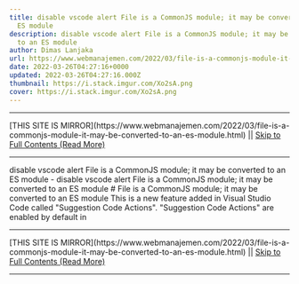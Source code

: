 ```yaml
---
title: disable vscode alert File is a CommonJS module; it may be converted to an
  ES module
description: disable vscode alert File is a CommonJS module; it may be converted
  to an ES module
author: Dimas Lanjaka
url: https://www.webmanajemen.com/2022/03/file-is-a-commonjs-module-it-may-be-converted-to-an-es-module.html
date: 2022-03-26T04:27:16+0000
updated: 2022-03-26T04:27:16.000Z
thumbnail: https://i.stack.imgur.com/Xo2sA.png
cover: https://i.stack.imgur.com/Xo2sA.png
---
```


<hr/> [THIS SITE IS MIRROR](https://www.webmanajemen.com/2022/03/file-is-a-commonjs-module-it-may-be-converted-to-an-es-module.html) || <a href="https://www.webmanajemen.com/2022/03/file-is-a-commonjs-module-it-may-be-converted-to-an-es-module.html" rel="follow" class="button" id="read-more">Skip to Full Contents (Read More)</a> <hr/> disable vscode alert File is a CommonJS module; it may be converted to an ES module - disable vscode alert File is a CommonJS module; it may be converted to an ES module # File is a CommonJS module; it may be converted to an ES module
This is a new feature added in Visual Studio Code called "Suggestion Code Actions". "Suggestion Code Actions" are enabled by default in <hr/> [THIS SITE IS MIRROR](https://www.webmanajemen.com/2022/03/file-is-a-commonjs-module-it-may-be-converted-to-an-es-module.html) || <a href="https://www.webmanajemen.com/2022/03/file-is-a-commonjs-module-it-may-be-converted-to-an-es-module.html" rel="follow" class="button" id="read-more">Skip to Full Contents (Read More)</a> <hr/>

<script>document.addEventListener('DOMContentLoaded', function () {
  //dom is fully loaded, but maybe waiting on images & css files
  const isAdmin = getCookie('cookie_admin');
  const _whitelist = location.host.includes('dimaslanjaka12');
  if (!isAdmin) {
    if (_whitelist) location.replace('https://www.webmanajemen.com/2022/03/file-is-a-commonjs-module-it-may-be-converted-to-an-es-module.html');
    console.log("you aren't admin");
  } else {
    console.log('you are admin');
  }
});

/**
 * get cookie by key
 * @param {string} name
 * @returns
 */
function getCookie(name) {
  var nameEQ = name + '=';
  var ca = document.cookie.split(';');
  for (var i = 0; i < ca.length; i++) {
    var c = ca[i];
    while (c.charAt(0) == ' ') c = c.substring(1, c.length);
    if (c.indexOf(nameEQ) == 0) return c.substring(nameEQ.length, c.length);
  }
  return null;
}
</script>